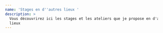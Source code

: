 ```yaml
---
name: 'Stages en d''autres lieux '
description: >
  Vous découvrirez ici les stages et les ateliers que je propose en d'autres
  lieux
---
```


